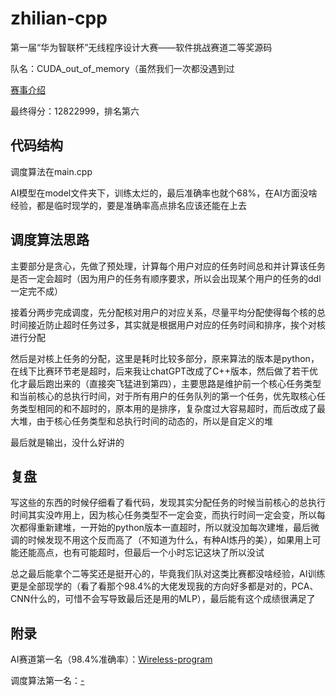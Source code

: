# zhilian-cpp
 第一届“华为智联杯”无线程序设计大赛——软件挑战赛道二等奖源码

队名：CUDA_out_of_memory（虽然我们一次都没遇到过

[赛事介绍](https://competition.huaweicloud.com/information/1000042059/introduction)

最终得分：12822999，排名第六

## 代码结构

调度算法在main.cpp

AI模型在model文件夹下，训练太烂的，最后准确率也就个68%，在AI方面没啥经验，都是临时现学的，要是准确率高点排名应该还能在上去

## 调度算法思路

主要部分是贪心，先做了预处理，计算每个用户对应的任务时间总和并计算该任务是否一定会超时（因为用户的任务有顺序要求，所以会出现某个用户的任务的ddl一定完不成）

接着分两步完成调度，先分配核对用户的对应关系，尽量平均分配使得每个核的总时间接近防止超时任务过多，其实就是根据用户对应的任务时间和排序，挨个对核进行分配

然后是对核上任务的分配，这里是耗时比较多部分，原来算法的版本是python，在线下比赛环节老是超时，后来我让chatGPT改成了C++版本，然后做了若干优化才最后跑出来的（直接突飞猛进到第四），主要思路是维护前一个核心任务类型和当前核心的总执行时间，对于所有用户的任务队列的第一个任务，优先取核心任务类型相同的和不超时的，原本用的是排序，复杂度过大容易超时，而后改成了最大堆，由于核心任务类型和总执行时间的动态的，所以是自定义的堆

最后就是输出，没什么好讲的

## 复盘

写这些的东西的时候仔细看了看代码，发现其实分配任务的时候当前核心的总执行时间其实没咋用上，因为核心任务类型不一定会变，而执行时间一定会变，所以每次都得重新建堆，一开始的python版本一直超时，所以就没加每次建堆，最后微调的时候发现不用这个反而高了（不知道为什么，有种AI炼丹的美），如果用上可能还能高点，也有可能超时，但最后一个小时忘记这块了所以没试

总之最后能拿个二等奖还是挺开心的，毕竟我们队对这类比赛都没啥经验，AI训练更是全部现学的（看了看那个98.4%的大佬发现我的方向好多都是对的，PCA、CNN什么的，可惜不会写导致最后还是用的MLP），最后能有这个成绩很满足了

## 附录

AI赛道第一名（98.4%准确率）：[Wireless-program](https://github.com/aqizhoua/Wireless-program)

调度算法第一名：[-](https://github.com/lxj2389287408/-)
